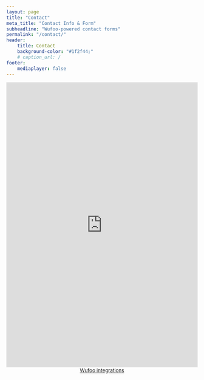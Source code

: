 ```yaml
---
layout: page
title: "Contact"
meta_title: "Contact Info & Form"
subheadline: "Wufoo-powered contact forms"
permalink: "/contact/"
header:
    title: Contact
    background-color: "#1f2f44;"
    # caption_url: /
footer:
    mediaplayer: false
---
```

<!--more-->

<iframe height="750"
        allowTransparency="true"
        frameborder="0"
        scrolling="no"
        style="width:100%;border:none"
        src="https://davidprush.wufoo.com/embed/z1slq6p219br6ui/">
    <a href="https://davidprush.wufoo.com/forms/z1slq6p219br6ui/">
    Fill out form to contact me.
    </a>
</iframe>
<div id="wuf-adv" style="font-family:inherit;font-size: small;color:#a7a7a7;text-align:center;display:block;">
    <span class="notranslate">
        <a href="http://www.wufoo.com/partners/">Wufoo integrations</a>
    </span>
</div>                                                  